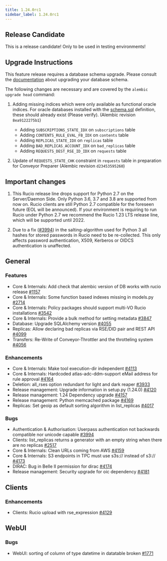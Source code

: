 ```yaml
---
title: 1.24.0rc1
sidebar_label: 1.24.0rc1
---
```


## Release Candidate

This is a release candidate! Only to be used in testing environments!

## Upgrade Instructions

This feature release requires a database schema upgrade. Please consult the
[documentation](https://rucio.readthedocs.io/en/latest/database.html) about
upgrading your database schema.

The following changes are necessary and are covered by the `alembic upgrade
head` command:

1. Adding missing indices which were only available as functional oracle
   indices. For oracle databases installed with the
   [schema.sql](https://github.com/rucio/rucio/blob/master/etc/sql/oracle/schema.sql)
   definition, these should already exist (Please verify). (Alembic revision
   `8ea9122275b1`)

    - Adding `SUBSCRIPTIONS_STATE_IDX` on `subscriptions` table
    - Adding `CONTENTS_RULE_EVAL_FB_IDX` on `contents` table
    - Adding `REPLICAS_STATE_IDX` on `replicas` table
    - Adding `BAD_REPLICAS_ACCOUNT_IDX` on `bad_replicas` table
    - Adding `REQUESTS_DEST_RSE_ID_IDX` on `requests` table

1. Update of `REQUESTS_STATE_CHK` constraint in `requests` table in preparation
   for Conveyor Preparer (Alembic revision `d23453595260`)

## Important changes

1. This Rucio release line drops support for Python 2.7 on the Server/Daemon
   Side. Only Python 3.6, 3.7 and 3.8 are supported from now on. Rucio clients
   are still Python 2.7 compatible for the foreseen future (EOL will be
   announced). If your environment is requiring to run Rucio under Python 2.7 we
   recommend the Rucio 1.23 LTS release line, which will be supported until
   2022.

1. Due to a fix ([#3994](https://github.com/rucio/rucio/issues/3994)) in the
   salting-algorithm used for Python 3 all hashes for stored passwords in Rucio
   need to be re-collected. This only affects password authentication, X509,
   Kerberos or OIDCS authentication is unaffected.

## General

### Features

- Core & Internals: Add check that alembic version of DB works with rucio release [#1157](https://github.com/rucio/rucio/issues/1157)
- Core & Internals: Some function based indexes missing in models.py [#2714](https://github.com/rucio/rucio/issues/2714)
- Core & Internals: Policy packages should support multi-VO Rucio installations [#3542](https://github.com/rucio/rucio/issues/3542)
- Core & Internals: Provide a bulk method for setting metadata [#3847](https://github.com/rucio/rucio/issues/3847)
- Database: Upgrade SQLAlchemy version [#4055](https://github.com/rucio/rucio/issues/4055)
- Replicas: Allow declaring bad replicas via RSE/DID pair and REST API [#4099](https://github.com/rucio/rucio/issues/4099)
- Transfers: Re-Write of Conveyor-Throttler and the throtteling system [#4056](https://github.com/rucio/rucio/issues/4056)

### Enhancements

- Core & Internals: Make tool execution-dir independent [#4113](https://github.com/rucio/rucio/issues/4113)
- Core & Internals: Hardcoded atlas-adc-ddm-support eMail address for rule approval [#4164](https://github.com/rucio/rucio/issues/4164)
- Deletion: all_rses option redundant for light and dark reaper [#3933](https://github.com/rucio/rucio/issues/3933)
- Release management: Upgrade information in setup.py (1.24.0) [#4120](https://github.com/rucio/rucio/issues/4120)
- Release management: 1.24 Dependency upgrade [#4157](https://github.com/rucio/rucio/issues/4157)
- Release management: Python memcached package [#4169](https://github.com/rucio/rucio/issues/4169)
- Replicas: Set geoip as default sorting algorithm in list_replicas [#4017](https://github.com/rucio/rucio/issues/4017)

### Bugs

- Authentication & Authorisation: Userpass authentication not backwards compatible nor unicode capable [#3994](https://github.com/rucio/rucio/issues/3994)
- Clients: list_replicas returns a generator with an empty string when there are no replicas [#2517](https://github.com/rucio/rucio/issues/2517)
- Core & Internals: Clean URLs coming from AWS [#4159](https://github.com/rucio/rucio/issues/4159)
- Core & Internals: S3 endpoints in TPC must use s3s:// instead of s3:// [#4173](https://github.com/rucio/rucio/issues/4173)
- DIRAC: Bug in Belle II permission for dirac [#4174](https://github.com/rucio/rucio/issues/4174)
- Release management: Security upgrade for oic dependency [#4181](https://github.com/rucio/rucio/issues/4181)

## Clients

### Enhancements

- Clients: Rucio upload with rse_expression [#4129](https://github.com/rucio/rucio/issues/4129)

## WebUI

### Bugs

- WebUI: sorting of column of type datetime in datatable broken [#1771](https://github.com/rucio/rucio/issues/1771)
